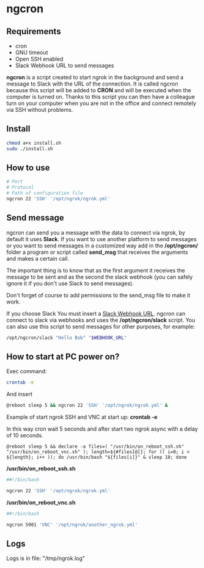 # ngcron
## Requirements
- cron
- GNU timeout
- Open SSH enabled
- Slack Webhook URL to send messages

**ngcron** is a script created to start ngrok in the background and send a message to Slack with the URL of the connection.
It is called ngcron because this script will be added to **CRON** and will be executed when the computer is turned on.
Thanks to this script you can then have a colleague turn on your computer when you are not in the office and connect remotely via SSH without problems.

## Install
``` bash
chmod a+x install.sh
sudo ./install.sh
```

## How to use
``` bash
# Port
# Protocol
# Path of configuration file
ngcron 22 'SSH' '/opt/ngrok/ngrok.yml'
```

## Send message
ngcron can send you a message with the data to connect via ngrok, by default it uses **Slack**.
If you want to use another platform to send messages or you want to send messages in a customized way add in the **/opt/ngcron/** folder a program or script called **send_msg** that receives the arguments and makes a certain call.

The important thing is to know that as the first argument it receives the message to be sent and as the second the slack webhook (you can safely ignore it if you don't use Slack to send messages).

Don't forget of course to add permissions to the send_msg file to make it work.

If you choose Slack You must insert a [Slack Webhook URL](https://api.slack.com/messaging/webhooks).
ngcron can connect to slack via webhooks and uses the **/opt/ngcron/slack** script.
You can also use this script to send messages for other purposes, for example:

``` bash
/opt/ngcron/slack "Hello Bob" "$WEBHOOK_URL"
```

## How to start at PC power on?
Exec command:
``` bash
crontab -e
```

And insert

``` bash
@reboot sleep 5 && ngcron 22 'SSH' '/opt/ngrok/ngrok.yml' &
```

Example of start ngrok SSH and VNC at start up:
**crontab -e**

In this way cron wait 5 seconds and after start two ngrok async with a delay of 10 seconds.

```
@reboot sleep 5 && declare -a files=( "/usr/bin/on_reboot_ssh.sh" "/usr/bin/on_reboot_vnc.sh" ); length=${#files[@]}; for (( i=0; i < ${length}; i++ )); do /usr/bin/bash "${files[i]}" & sleep 10; done
```

**/usr/bin/on_reboot_ssh.sh**

``` bash
##!/bin/bash

ngcron 22 'SSH' '/opt/ngrok/ngrok.yml'
```

**/usr/bin/on_reboot_vnc.sh**

``` bash
##!/bin/bash

ngcron 5901 'VNC' '/opt/ngrok/another_ngrok.yml'
```

## Logs
Logs is in file: "/tmp/ngrok.log"